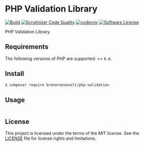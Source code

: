 # PHP Validation Library

[![Build](https://github.com/brenoroosevelt/php-validation/actions/workflows/ci.yml/badge.svg)](https://github.com/brenoroosevelt/php-validation/actions/workflows/ci.yml)
[![Scrutinizer Code Quality](https://scrutinizer-ci.com/g/brenoroosevelt/php-validation/badges/quality-score.png?b=main)](https://scrutinizer-ci.com/g/brenoroosevelt/php-validation/?branch=main)
[![codecov](https://codecov.io/gh/brenoroosevelt/php-validation/branch/main/graph/badge.svg?token=S1QBA18IBX)](https://codecov.io/gh/brenoroosevelt/php-validation)
[![Software License](https://img.shields.io/badge/license-MIT-brightgreen.svg?style=flat)](LICENSE.md)

PHP Validation Library.

## Requirements

The following versions of PHP are supported: >= `8.0`.

## Install

``` bash
$ composer require brenoroosevelt/php-validation
```

## Usage

```php

```

## License

This project is licensed under the terms of the MIT license. See the [LICENSE](LICENSE.md) file for license rights and limitations.
